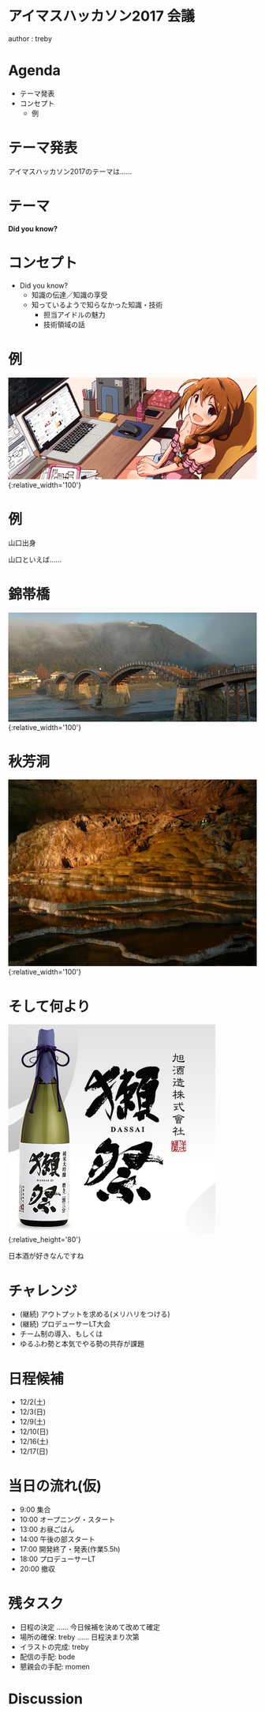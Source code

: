 # アイマスハッカソン2017 会議

author
:  treby

# Agenda

* テーマ発表
* コンセプト
  * 例

# テーマ発表

アイマスハッカソン2017のテーマは……

# テーマ

**Did you know?**

# コンセプト

* Did you know?
  * 知識の伝達／知識の享受
  * 知っているようで知らなかった知識・技術
    * 担当アイドルの魅力
    * 技術領域の話

# 例

![このみさん](img/konomi.png){:relative_width='100'}

# 例

山口出身

山口といえば……

# 錦帯橋

![](img/kintaikyo.jpg){:relative_width='100'}

# 秋芳洞

![](img/shuhodo.jpg){:relative_width='100'}

# そして何より

![](img/dassai.jpg){:relative_height='80'}

日本酒が好きなんですね

# チャレンジ

* (継続) アウトプットを求める(メリハリをつける)
* (継続) プロデューサーLT大会
* チーム制の導入、もしくは
* ゆるふわ勢と本気でやる勢の共存が課題

# 日程候補

* 12/2(土)
* 12/3(日)
* 12/9(土)
* 12/10(日)
* 12/16(土)
* 12/17(日)

# 当日の流れ(仮)

* 9:00 集合
* 10:00 オープニング・スタート
* 13:00 お昼ごはん
* 14:00 午後の部スタート
* 17:00 開発終了・発表(作業5.5h)
* 18:00 プロデューサーLT
* 20:00 撤収

# 残タスク

- 日程の決定 …… 今日候補を決めて改めて確定
- 場所の確保: treby …… 日程決まり次第
- イラストの完成: treby
- 配信の手配: bode
- 懇親会の手配: momen

# Discussion

